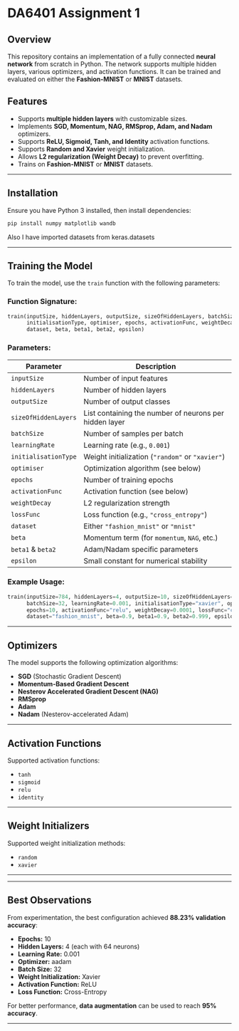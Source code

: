 # DA6401 Assignment 1

## Overview
This repository contains an implementation of a fully connected **neural network** from scratch in Python. The network supports multiple hidden layers, various optimizers, and activation functions. It can be trained and evaluated on either the **Fashion-MNIST** or **MNIST** datasets.

## Features
- Supports **multiple hidden layers** with customizable sizes.
- Implements **SGD, Momentum, NAG, RMSprop, Adam, and Nadam** optimizers.
- Supports **ReLU, Sigmoid, Tanh, and Identity** activation functions.
- Supports **Random and Xavier** weight initialization.
- Allows **L2 regularization (Weight Decay)** to prevent overfitting.
- Trains on **Fashion-MNIST** or **MNIST** datasets.

---

## Installation
Ensure you have Python 3 installed, then install dependencies:
```bash
pip install numpy matplotlib wandb
```
Also I have imported datasets from keras.datasets

---

## Training the Model
To train the model, use the `train` function with the following parameters:

### **Function Signature:**
```python
train(inputSize, hiddenLayers, outputSize, sizeOfHiddenLayers, batchSize, learningRate,
      initialisationType, optimiser, epochs, activationFunc, weightDecay, lossFunc,
      dataset, beta, beta1, beta2, epsilon)
```

### **Parameters:**
| Parameter             | Description |
|----------------------|-------------|
| `inputSize`         | Number of input features |
| `hiddenLayers`      | Number of hidden layers |
| `outputSize`        | Number of output classes |
| `sizeOfHiddenLayers`| List containing the number of neurons per hidden layer |
| `batchSize`         | Number of samples per batch |
| `learningRate`      | Learning rate (e.g., `0.001`) |
| `initialisationType`| Weight initialization (`"random"` or `"xavier"`) |
| `optimiser`         | Optimization algorithm (see below) |
| `epochs`            | Number of training epochs |
| `activationFunc`    | Activation function (see below) |
| `weightDecay`       | L2 regularization strength |
| `lossFunc`          | Loss function (e.g., `"cross_entropy"`) |
| `dataset`           | Either `"fashion_mnist"` or `"mnist"` |
| `beta`              | Momentum term (for `momentum`, `NAG`, etc.) |
| `beta1` & `beta2`   | Adam/Nadam specific parameters |
| `epsilon`           | Small constant for numerical stability |

### **Example Usage:**
```python
train(inputSize=784, hiddenLayers=4, outputSize=10, sizeOfHiddenLayers=64,
      batchSize=32, learningRate=0.001, initialisationType="xavier", optimiser="nadam",
      epochs=10, activationFunc="relu", weightDecay=0.0001, lossFunc="cross_entropy",
      dataset="fashion_mnist", beta=0.9, beta1=0.9, beta2=0.999, epsilon=1e-8)
```

---

## Optimizers
The model supports the following optimization algorithms:
- **SGD** (Stochastic Gradient Descent)
- **Momentum-Based Gradient Descent**
- **Nesterov Accelerated Gradient Descent (NAG)**
- **RMSprop**
- **Adam**
- **Nadam** (Nesterov-accelerated Adam)

---

## Activation Functions
Supported activation functions:
- `tanh`
- `sigmoid`
- `relu`
- `identity`

---

## Weight Initializers
Supported weight initialization methods:
- `random`
- `xavier`

---

---

## Best Observations
From experimentation, the best configuration achieved **88.23% validation accuracy**:
- **Epochs:** 10
- **Hidden Layers:** 4 (each with 64 neurons)
- **Learning Rate:** 0.001
- **Optimizer:** aadam
- **Batch Size:** 32
- **Weight Initialization:** Xavier
- **Activation Function:** ReLU
- **Loss Function:** Cross-Entropy

For better performance, **data augmentation** can be used to reach **95% accuracy**.

---


